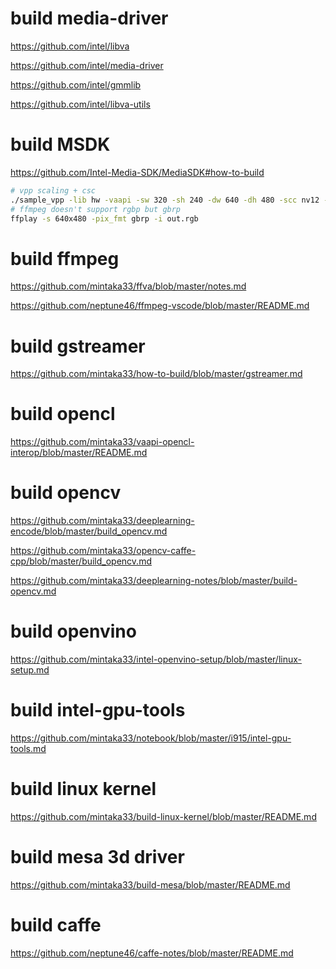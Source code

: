 
# build media-driver
https://github.com/intel/libva

https://github.com/intel/media-driver

https://github.com/intel/gmmlib

https://github.com/intel/libva-utils


# build MSDK
https://github.com/Intel-Media-SDK/MediaSDK#how-to-build

```bash
# vpp scaling + csc
./sample_vpp -lib hw -vaapi -sw 320 -sh 240 -dw 640 -dh 480 -scc nv12 -dcc rgbp -i test.yuv -o out.yuv
# ffmpeg doesn't support rgbp but gbrp
ffplay -s 640x480 -pix_fmt gbrp -i out.rgb 
```

# build ffmpeg
https://github.com/mintaka33/ffva/blob/master/notes.md

https://github.com/neptune46/ffmpeg-vscode/blob/master/README.md

# build gstreamer
https://github.com/mintaka33/how-to-build/blob/master/gstreamer.md

# build opencl
https://github.com/mintaka33/vaapi-opencl-interop/blob/master/README.md


# build opencv
https://github.com/mintaka33/deeplearning-encode/blob/master/build_opencv.md

https://github.com/mintaka33/opencv-caffe-cpp/blob/master/build_opencv.md

https://github.com/mintaka33/deeplearning-notes/blob/master/build-opencv.md


# build openvino
https://github.com/mintaka33/intel-openvino-setup/blob/master/linux-setup.md


# build intel-gpu-tools
https://github.com/mintaka33/notebook/blob/master/i915/intel-gpu-tools.md


# build linux kernel
https://github.com/mintaka33/build-linux-kernel/blob/master/README.md


# build mesa 3d driver
https://github.com/mintaka33/build-mesa/blob/master/README.md


# build caffe
https://github.com/neptune46/caffe-notes/blob/master/README.md

